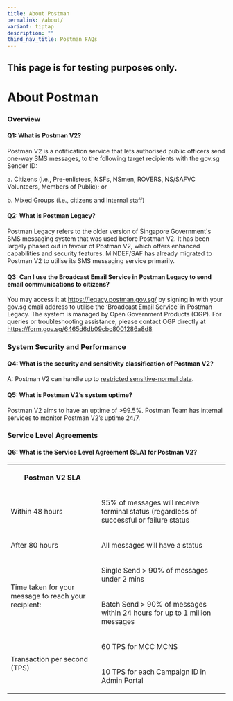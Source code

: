 ```yaml
---
title: About Postman
permalink: /about/
variant: tiptap
description: ""
third_nav_title: Postman FAQs
---
```

<h2>This page is for testing purposes only.</h2>
<p></p>
<h1><strong>About Postman</strong></h1>
<h3><strong>Overview</strong></h3>
<h4>Q1: What is Postman V2?</h4>
<p>Postman V2 is a notification service that lets authorised public officers
send one-way SMS messages, to the following target recipients with the
gov.sg Sender ID:</p>
<p>a. Citizens (i.e., Pre-enlistees, NSFs, NSmen, ROVERS, NS/SAFVC Volunteers,
Members of Public); or</p>
<p>b. Mixed Groups (i.e., citizens and internal staff)</p>
<h4>Q2: What is Postman Legacy?</h4>
<p>Postman Legacy refers to the older version of Singapore Government's SMS
messaging system that was used before Postman V2. It has been largely phased
out in favour of Postman V2, which offers enhanced capabilities and security
features. MINDEF/SAF has already migrated to Postman V2 to utilise its
SMS messaging service primarily.</p>
<h4>Q3: Can I use the Broadcast Email Service in Postman Legacy to send email communications to citizens?</h4>
<p>You may access it at <a href="https://legacy.postman.gov.sg/" rel="noopener noreferrer nofollow" target="_blank">https://legacy.postman.gov.sg/</a> by
signing in with your gov.sg email address to utilise the ‘Broadcast Email
Service’ in Postman Legacy. The system is managed by Open Government Products
(OGP). For queries or troubleshooting assistance, please contact OGP directly
at <a href="https://form.gov.sg/6465d6db09cbc8001286a8d8" rel="noopener noreferrer nofollow" target="_blank">https://form.gov.sg/6465d6db09cbc8001286a8d8</a>
</p>
<p></p>
<h3><strong>System Security and Performance</strong></h3>
<h4>Q4: What is the security and sensitivity classification of Postman V2?</h4>
<p>A: Postman V2 can handle up to <a href="https://postman-v2.guides.gov.sg/#what-types-of-data-can-postman-handle" rel="noopener nofollow" target="_blank">restricted sensitive-normal data</a>.</p>
<h4>Q5: What is Postman V2’s system uptime?</h4>
<p>Postman V2 aims to have an uptime of &gt;99.5%. Postman Team has internal
services to monitor Postman V2’s uptime 24/7.</p>
<h3><strong>Service Level Agreements</strong></h3>
<h4>Q6: What is the Service Level Agreement (SLA) for Postman V2?</h4>
<table style="minWidth: 50px">
<colgroup>
<col>
<col>
</colgroup>
<tbody>
<tr>
<th rowspan="1" colspan="1">
<p>Postman V2 SLA</p>
</th>
<th rowspan="1" colspan="1">
<p></p>
</th>
</tr>
<tr>
<td rowspan="1" colspan="1">
<p>Within 48 hours</p>
</td>
<td rowspan="1" colspan="1">
<p>95% of messages will receive terminal status (regardless of successful
or failure status</p>
</td>
</tr>
<tr>
<td rowspan="1" colspan="1">
<p>After 80 hours</p>
</td>
<td rowspan="1" colspan="1">
<p>All messages will have a status</p>
</td>
</tr>
<tr>
<td rowspan="2" colspan="1">
<p>Time taken for your message to reach your recipient:</p>
</td>
<td rowspan="1" colspan="1">
<p>Single Send &gt; 90% of messages under 2 mins</p>
</td>
</tr>
<tr>
<td rowspan="1" colspan="1">
<p>Batch Send &gt; 90% of messages within 24 hours for up to 1 million messages</p>
</td>
</tr>
<tr>
<td rowspan="2" colspan="1">
<p>Transaction per second (TPS)</p>
</td>
<td rowspan="1" colspan="1">
<p>60 TPS for MCC MCNS</p>
</td>
</tr>
<tr>
<td rowspan="1" colspan="1">
<p>10 TPS for each Campaign ID in Admin Portal</p>
</td>
</tr>
</tbody>
</table>
<p></p>